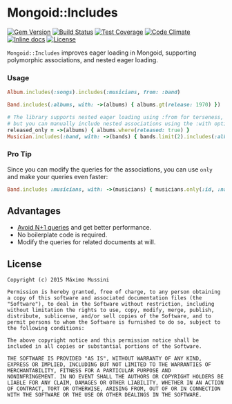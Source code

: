 Mongoid::Includes
=====================
[![Gem Version](https://badge.fury.io/rb/mongoid_includes.svg)](http://badge.fury.io/rb/mongoid_includes)
[![Build Status](https://travis-ci.org/ElMassimo/mongoid_includes.svg)](https://travis-ci.org/ElMassimo/mongoid_includes)
[![Test Coverage](https://codeclimate.com/github/ElMassimo/mongoid_includes/badges/coverage.svg)](https://codeclimate.com/github/ElMassimo/mongoid_includes)
[![Code Climate](https://codeclimate.com/github/ElMassimo/mongoid_includes.png)](https://codeclimate.com/github/ElMassimo/mongoid_includes)
[![Inline docs](http://inch-ci.org/github/ElMassimo/mongoid_includes.svg)](http://inch-ci.org/github/ElMassimo/mongoid_includes)
[![License](https://img.shields.io/badge/license-MIT-blue.svg)](https://github.com/ElMassimo/mongoid_includes/blob/master/LICENSE.txt)

`Mongoid::Includes` improves eager loading in Mongoid, supporting polymorphic associations, and nested eager loading.

### Usage

```ruby
Album.includes(:songs).includes(:musicians, from: :band)

Band.includes(:albums, with: ->(albums) { albums.gt(release: 1970) })

# The library supports nested eager loading using :from for terseness,
# but you can manually include nested associations using the :with option.
released_only = ->(albums) { albums.where(released: true) }
Musician.includes(:band, with: ->(bands) { bands.limit(2).includes(:albums, with: released_only) })
```

### Pro Tip
Since you can modify the queries for the associations, you can use `only` and make your queries even faster:
```ruby
Band.includes :musicians, with: ->(musicians) { musicians.only(:id, :name) }
```

## Advantages

* [Avoid N+1 queries](http://maximomussini.com/posts/mongoid-n+1/) and get better performance.
* No boilerplate code is required.
* Modify the queries for related documents at will.


License
--------

    Copyright (c) 2015 Máximo Mussini

    Permission is hereby granted, free of charge, to any person obtaining
    a copy of this software and associated documentation files (the
    "Software"), to deal in the Software without restriction, including
    without limitation the rights to use, copy, modify, merge, publish,
    distribute, sublicense, and/or sell copies of the Software, and to
    permit persons to whom the Software is furnished to do so, subject to
    the following conditions:

    The above copyright notice and this permission notice shall be
    included in all copies or substantial portions of the Software.

    THE SOFTWARE IS PROVIDED "AS IS", WITHOUT WARRANTY OF ANY KIND,
    EXPRESS OR IMPLIED, INCLUDING BUT NOT LIMITED TO THE WARRANTIES OF
    MERCHANTABILITY, FITNESS FOR A PARTICULAR PURPOSE AND
    NONINFRINGEMENT. IN NO EVENT SHALL THE AUTHORS OR COPYRIGHT HOLDERS BE
    LIABLE FOR ANY CLAIM, DAMAGES OR OTHER LIABILITY, WHETHER IN AN ACTION
    OF CONTRACT, TORT OR OTHERWISE, ARISING FROM, OUT OF OR IN CONNECTION
    WITH THE SOFTWARE OR THE USE OR OTHER DEALINGS IN THE SOFTWARE.

